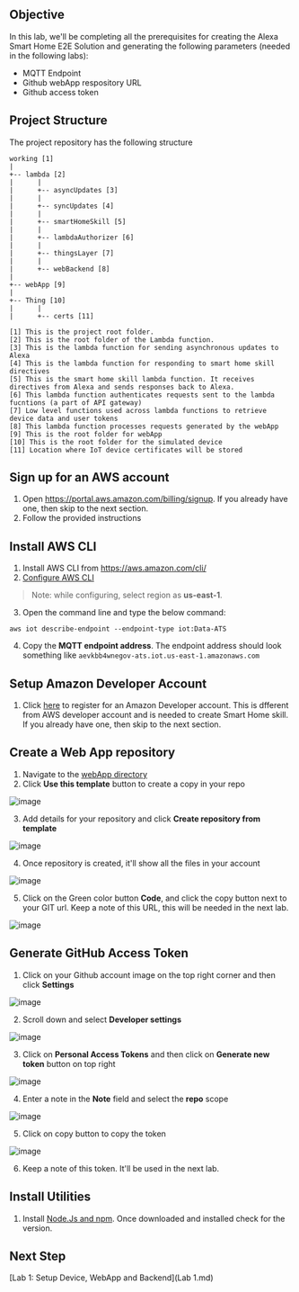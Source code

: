 ## Objective ##

In this lab, we'll be completing all the prerequisites for creating the Alexa Smart Home E2E Solution and generating the following parameters (needed in the following labs):

- MQTT Endpoint
- Github webApp respository URL
- Github access token

## Project Structure ##

The project repository has the following  structure

```
working [1]
|
+-- lambda [2]
|      |
|      +-- asyncUpdates [3]
|      |
|      +-- syncUpdates [4]
|      |
|      +-- smartHomeSkill [5]
|      |      
|      +-- lambdaAuthorizer [6]
|      |      
|      +-- thingsLayer [7]
|      |      
|      +-- webBackend [8]
|
+-- webApp [9]
|      
+-- Thing [10]
|      |
|      +-- certs [11]

[1] This is the project root folder. 
[2] This is the root folder of the Lambda function.  
[3] This is the lambda function for sending asynchronous updates to Alexa
[4] This is the lambda function for responding to smart home skill directives
[5] This is the smart home skill lambda function. It receives directives from Alexa and sends responses back to Alexa.
[6] This lambda function authenticates requests sent to the lambda fucntions (a part of API gateway)
[7] Low level functions used across lambda functions to retrieve device data and user tokens
[8] This lambda function processes requests generated by the webApp
[9] This is the root folder for webApp
[10] This is the root folder for the simulated device
[11] Location where IoT device certificates will be stored
```


## Sign up for an AWS account ##

1. Open https://portal.aws.amazon.com/billing/signup. If you already have one, then skip to the next section.
2. Follow the provided instructions


## Install AWS CLI ##

1.	Install AWS CLI from https://aws.amazon.com/cli/
2.	[Configure AWS CLI](https://docs.aws.amazon.com/cli/latest/userguide/cli-configure-quickstart.html#cli-configure-quickstart-config)
> Note: while configuring, select region as **us-east-1**.
3.	Open the command line and type the below command:
```
aws iot describe-endpoint --endpoint-type iot:Data-ATS
```
4. Copy the **MQTT endpoint address**. The endpoint address should look something like `aevkbb4wnegov-ats.iot.us-east-1.amazonaws.com`


## Setup Amazon Developer Account ##

1. Click [here](https://www.amazon.com/ap/register?clientContext=131-2644327-8903012&openid.identity=http%3A%2F%2Fspecs.openid.net%2Fauth%2F2.0%2Fidentifier_select&siteState=clientContext%3D131-5707077-1815966%2CsourceUrl%3Dhttps%253A%252F%252Fdeveloper.amazon.com%252Fsettings%252Fconsole%252Fhome%2Csignature%3DuNzCzFV0Pom1J7jlUAmGSIfpg9Mj3D&marketPlaceId=ATVPDKIKX0DER&language=en_US&pageId=amzn_developer_portal&openid.return_to=https%3A%2F%2Fdeveloper.amazon.com%2Fsettings%2Fconsole%2Fhome&prevRID=FM0JYMJSGFZK7RMBH1E8&openid.assoc_handle=mas_dev_portal&openid.mode=checkid_setup&prepopulatedLoginId=&failedSignInCount=0&openid.claimed_id=http%3A%2F%2Fspecs.openid.net%2Fauth%2F2.0%2Fidentifier_select&openid.ns=http%3A%2F%2Fspecs.openid.net%2Fauth%2F2.0) to register for an Amazon Developer account. This is dfferent from AWS developer account and is needed to create Smart Home skill. If you already have one, then skip to the next section.


## Create a Web App repository ##

1. Navigate to the [webApp directory](webApp)
2. Click **Use this template** button to create a copy in your repo

![image](https://user-images.githubusercontent.com/83840078/167212660-cdb8eb1e-6936-4a4e-b22f-372d8adef391.png)

3. Add details for your repository and click **Create repository from template**

![image](https://user-images.githubusercontent.com/83840078/167212795-39104da7-ce02-4416-9690-20e68c00c725.png)

4. Once repository is created, it'll show all the files in your account

![image](https://user-images.githubusercontent.com/83840078/167212862-78d6371b-91eb-4d63-82f5-db615dd28953.png)

5. Click on the Green color button **Code**, and click the copy button next to your GIT url. Keep a note of this URL, this will be needed in the next lab.

![image](https://user-images.githubusercontent.com/83840078/167212990-a90d2fda-eaac-4e98-9bc8-342ffeb7d192.png)


## Generate GitHub Access Token

1. Click on your Github account image on the top right corner and then click **Settings**

![image](https://user-images.githubusercontent.com/83840078/167213429-ddede584-e8a6-4093-8589-7975212f2a16.png)

2. Scroll down and select **Developer settings**

![image](https://user-images.githubusercontent.com/83840078/167213454-cc5f849b-64e9-4718-9fff-1353450cdf47.png)

3. Click on **Personal Access Tokens** and then click on **Generate new token** button on top right

![image](https://user-images.githubusercontent.com/83840078/167213482-79be095c-a2b6-4a67-81f0-e5d14d6e2858.png)

4. Enter a note in the **Note** field and select the **repo** scope

![image](https://user-images.githubusercontent.com/83840078/167213505-d0912467-f5b0-4d1b-84c3-03c07be273dd.png)

5. Click on copy button to copy the token

![image](https://user-images.githubusercontent.com/83840078/167213525-1d78dba9-df29-485f-a843-85db46ca2851.png)

6. Keep a note of this token. It'll be used in the next lab.

## Install Utilities ##

1. Install [Node.Js and npm](https://docs.npmjs.com/downloading-and-installing-node-js-and-npm). Once downloaded and installed check for the version.

## Next Step ##

[Lab 1: Setup Device, WebApp and Backend](Lab 1.md)
